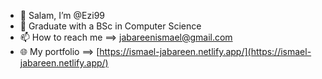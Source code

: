 - 👋 Salam, I’m @Ezi99    
- 🌱 Graduate with a BSc in Computer Science
- 📫 How to reach me ==> jabareenismael@gmail.com
- 🌐 My portfolio ==> [https://ismael-jabareen.netlify.app/](https://ismael-jabareen.netlify.app/)

<!---
Ezi99/Ezi99 is a ✨ special ✨ repository because its `README.md` (this file) appears on your GitHub profile.
You can click the Preview link to take a look at your changes.
--->
